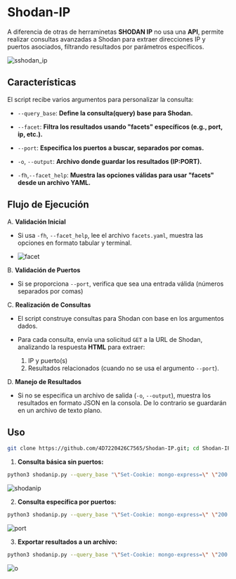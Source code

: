 # Shodan-IP 

A diferencia de otras de herraminetas **SHODAN IP** no usa una **API**, permite realizar consultas avanzadas a Shodan para extraer direcciones IP y puertos asociados, filtrando resultados por parámetros específicos.

![sshodan_ip](https://github.com/user-attachments/assets/360f38e6-dd83-455c-87c8-e5677c11b1b0)



## Características

El script recibe varios argumentos para personalizar la consulta:
- `--query_base`: **Define la consulta(query) base para Shodan.**

- `--facet`: **Filtra los resultados usando "facets" específicos (e.g., port, ip, etc.).**

- `--port`: **Especifica los puertos a buscar, separados por comas.**

- `-o`, `--output`: **Archivo donde guardar los resultados (IP:PORT).**

- `-fh`,`--facet_help`: **Muestra las opciones válidas para usar "facets" desde un archivo YAML.**

## Flujo de Ejecución

A. **Validación Inicial**

- Si usa `-fh`, `--facet_help`, lee el archivo `facets.yaml`, muestra las opciones en formato tabular y terminal.

- ![facet](https://github.com/user-attachments/assets/9914d695-c892-4fa8-8936-f11460a6e8b0)

B. **Validación de Puertos**

- Si se proporciona `--port`, verifica que sea una entrada válida (números separados por comas)

C. **Realización de Consultas**

- El script construye consultas para Shodan con base en los argumentos dados.

- Para cada consulta, envía una solicitud `GET` a la URL de Shodan, analizando la respuesta **HTML** para extraer:
    1. IP y puerto(s)
    2. Resultados relacionados (cuando no se usa el argumento `--port`).

D. **Manejo de Resultados**

- Si no se especifica un archivo de salida (`-o`, `--output`), muestra los resultados en formato JSON en la consola. De lo contrario se guardarán en un archivo de texto plano.

## Uso


```sh
git clone https://github.com/4D7220426C7565/Shodan-IP.git; cd Shodan-IP && pip install -r requirements.txt
```

1. **Consulta básica sin puertos:**

```sh
python3 shodanip.py --query_base "\"Set-Cookie: mongo-express=\" \"200 OK\"" --facet port
```
![shodanip](https://github.com/user-attachments/assets/0901c01f-da1e-4bc4-81f2-056653e37fc3)


2. **Consulta específica por puertos:**

```sh
python3 shodanip.py --query_base "\"Set-Cookie: mongo-express=\" \"200 OK\"" --facet ip --port <port>
```
![port](https://github.com/user-attachments/assets/1cbb2508-885e-4d1f-b467-04aa90100912)


3. **Exportar resultados a un archivo:**

```sh
python3 shodanip.py --query_base "\"Set-Cookie: mongo-express=\" \"200 OK\"" --facet ip --port <port> -o <file>
```
![o](https://github.com/user-attachments/assets/a635113b-a5c7-44df-b9e4-bbe473d17040)

